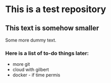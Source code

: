 # This is a test repository

## This text is somehow smaller

Some more dummy text.

### Here is a list of to-do things later:

* more git
* cloud with gilbert
* docker - if time permis
